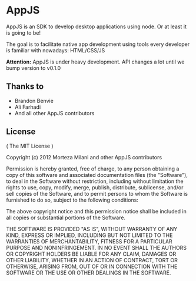 # AppJS

AppJS is an SDK to develop desktop applications using node. Or at least
it is going to be!

The goal is to facilitate native app development using
tools every developer is familiar with nowadays: HTML/CSS/JS

**Attention:** AppJS is under heavy development. API changes a lot until we bump version to v0.1.0

## Thanks to

* Brandon Benvie
* Ali Farhadi
* And all other AppJS contributors

## License
( The MIT License )

Copyright (c) 2012 Morteza Milani and other AppJS contributors

Permission is hereby granted, free of charge, to any person obtaining
a copy of this software and associated documentation files (the
"Software"), to deal in the Software without restriction, including
without limitation the rights to use, copy, modify, merge, publish,
distribute, sublicense, and/or sell copies of the Software, and to
permit persons to whom the Software is furnished to do so, subject to
the following conditions:

The above copyright notice and this permission notice shall be
included in all copies or substantial portions of the Software.

THE SOFTWARE IS PROVIDED "AS IS", WITHOUT WARRANTY OF ANY KIND,
EXPRESS OR IMPLIED, INCLUDING BUT NOT LIMITED TO THE WARRANTIES OF
MERCHANTABILITY, FITNESS FOR A PARTICULAR PURPOSE AND
NONINFRINGEMENT. IN NO EVENT SHALL THE AUTHORS OR COPYRIGHT HOLDERS BE
LIABLE FOR ANY CLAIM, DAMAGES OR OTHER LIABILITY, WHETHER IN AN ACTION
OF CONTRACT, TORT OR OTHERWISE, ARISING FROM, OUT OF OR IN CONNECTION
WITH THE SOFTWARE OR THE USE OR OTHER DEALINGS IN THE SOFTWARE.
